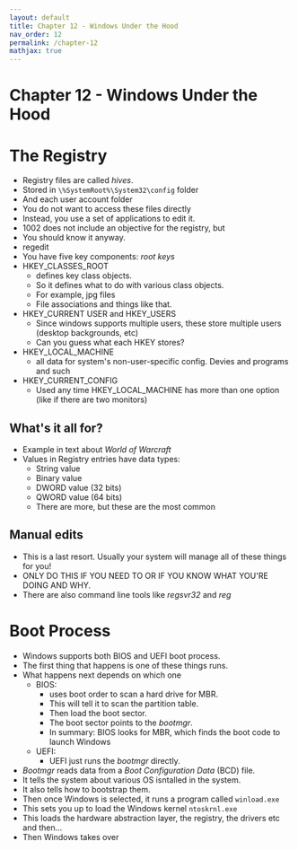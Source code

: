 ```yaml
---
layout: default
title: Chapter 12 - Windows Under the Hood
nav_order: 12
permalink: /chapter-12
mathjax: true
---
```


Chapter 12 - Windows Under the Hood
===================================

# The Registry

* Registry files are called *hives*.
* Stored in `\%SystemRoot%\System32\config` folder
* And each user account folder
* You do not want to access these files directly
* Instead, you use a set of applications to edit it.
* 1002 does not include an objective for the registry, but
* You should know it anyway.
* regedit
* You have five key components: *root keys*
* HKEY_CLASSES_ROOT
    * defines key class objects.
    * So it defines what to do with various class objects.
    * For example, jpg files
    * File associations and things like that.
* HKEY_CURRENT USER and HKEY_USERS
    * Since windows supports multiple users, these store multiple users (desktop backgrounds, etc)
    * Can you guess what each HKEY stores?
* HKEY_LOCAL_MACHINE
    * all data for system's non-user-specific config. Devies and programs and such
* HKEY_CURRENT_CONFIG
    * Used any time HKEY_LOCAL_MACHINE has more than one option (like if there are two monitors)

## What's it all for?

* Example in text about *World of Warcraft*
* Values in Registry entries have data types:
    * String value
    * Binary value
    * DWORD value (32 bits)
    * QWORD value (64 bits)
    * There are more, but these are the most common

## Manual edits

* This is a last resort. Usually your system will manage all of these things for you!
* ONLY DO THIS IF YOU NEED TO OR IF YOU KNOW WHAT YOU'RE DOING AND WHY.
* There are also command line tools like *regsvr32* and *reg*

# Boot Process

* Windows supports both BIOS and UEFI boot process.
* The first thing that happens is one of these things runs.
* What happens next depends on which one
    * BIOS: 
        * uses boot order to scan a hard drive for MBR. 
        * This will tell it to scan the partition table. 
        * Then load the boot sector. 
        * The boot sector points to the *bootmgr*.
        * In summary: BIOS looks for MBR, which finds the boot code to launch Windows
    * UEFI:
        * UEFI just runs the *bootmgr* directly.
* *Bootmgr* reads data from a *Boot Configuration Data* (BCD) file.
* It tells the system about various OS isntalled in the system.
* It also tells how to bootstrap them.
* Then once Windows is selected, it runs a program called `winload.exe`
* This sets you up to load the Windows kernel `ntoskrnl.exe`
* This loads the hardware abstraction layer, the registry, the drivers etc and then...
* Then Windows takes over


